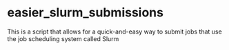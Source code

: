 # easier_slurm_submissions
This is a script that allows for a quick-and-easy way to submit jobs that use the job scheduling system called Slurm
